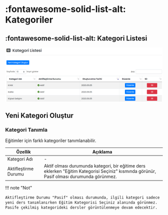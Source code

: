# :fontawesome-solid-list-alt: Kategoriler

## :fontawesome-solid-list-alt: Kategori Listesi

![](images/kategoriListesi.png)

## Yeni Kategori Oluştur

### <a name="kategori-tanimla"></a>Kategori Tanımla

Eğitimler için farklı kategoriler tanımlanabilir.

| Özellik              | Açıklama                                                     |
| -------------------- | ------------------------------------------------------------ |
| Kategori Adı         | -                                                            |
| Aktifleştirme Durumu | Aktif olması durumunda kategori, bir eğitime ders eklerken "Eğitim Kategorisi Seçiniz" kısmında görünür, Pasif olması durumunda görünmez. |

!!! note "Not"

    Aktifleştirme Durumu "Pasif" olması durumunda, ilgili kategori sadece yeni ders tanımlanırken Eğitim Kategorisi Seçiniz alanında görünmez. Pasife çekilmiş kategorideki dersler görüntülenmeye devam edecektir.